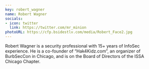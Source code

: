```yaml
---
key: robert_wagner
name: Robert Wagner
socials:
- icon: twitter
  link: https://twitter.com/mr_minion
photoURL: https://cfp.bsidestlv.com/media/Robert_Face2.jpg
---
```


Robert Wagner is a security professional with 15+ years of InfoSec experience. He is a co-founder of “Hak4Kidz.com”, an organizer of BurbSecCon in Chicago, and is on the Board of Directors of the ISSA Chicago Chapter.
